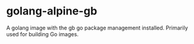 # golang-alpine-gb

A golang image with the gb go package management installed. Primarily used for building Go images.
